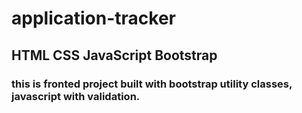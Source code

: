 # application-tracker
## HTML CSS JavaScript Bootstrap
### this is fronted project built with bootstrap utility classes, javascript with validation.
